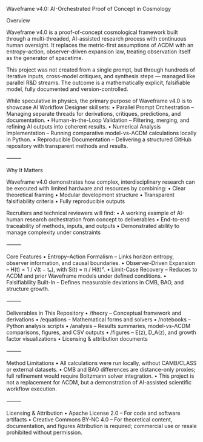 Waveframe v4.0: AI-Orchestrated Proof of Concept in Cosmology

Overview

Waveframe v4.0 is a proof-of-concept cosmological framework built through a multi-threaded, AI-assisted research process with continuous human oversight. It replaces the metric-first assumptions of ΛCDM with an entropy–action, observer-driven expansion law, treating observation itself as the generator of spacetime.

This project was not created from a single prompt, but through hundreds of iterative inputs, cross-model critiques, and synthesis steps — managed like parallel R&D streams. The outcome is a mathematically explicit, falsifiable model, fully documented and version-controlled.

While speculative in physics, the primary purpose of Waveframe v4.0 is to showcase AI Workflow Designer skillsets:
	•	Parallel Prompt Orchestration – Managing separate threads for derivations, critiques, predictions, and documentation.
	•	Human-in-the-Loop Validation – Filtering, merging, and refining AI outputs into coherent results.
	•	Numerical Analysis Implementation – Running comparative model-vs-ΛCDM calculations locally in Python.
	•	Reproducible Documentation – Delivering a structured GitHub repository with transparent methods and results.

⸻

Why It Matters

Waveframe v4.0 demonstrates how complex, interdisciplinary research can be executed with limited hardware and resources by combining:
	•	Clear theoretical framing
	•	Modular development structure
	•	Transparent falsifiability criteria
	•	Fully reproducible outputs

Recruiters and technical reviewers will find:
	•	A working example of AI-human research orchestration from concept to deliverables
	•	End-to-end traceability of methods, inputs, and outputs
	•	Demonstrated ability to manage complexity under constraints

⸻

Core Features
	•	Entropy–Action Formalism – Links horizon entropy, observer information, and causal boundaries.
	•	Observer-Driven Expansion – H(t) ∝ 1 / √(t − t₀), with S(t) = π / H(t)².
	•	Limit-Case Recovery – Reduces to ΛCDM and prior Waveframe models under defined conditions.
	•	Falsifiability Built-In – Defines measurable deviations in CMB, BAO, and structure growth.

⸻

Deliverables in This Repository
	•	/theory – Conceptual framework and derivations
	•	/equations – Mathematical forms and solvers
	•	/notebooks – Python analysis scripts
	•	/analysis – Results summaries, model-vs-ΛCDM comparisons, figures, and CSV outputs
	•	/figures – E(z), D_A(z), and growth factor visualizations
	•	Licensing & attribution documents

⸻

Method Limitations
	•	All calculations were run locally, without CAMB/CLASS or external datasets.
	•	CMB and BAO differences are distance-only proxies; full refinement would require Boltzmann solver integration.
	•	This project is not a replacement for ΛCDM, but a demonstration of AI-assisted scientific workflow execution.

⸻

Licensing & Attribution
	•	Apache License 2.0 – For code and software artifacts
	•	Creative Commons BY-NC 4.0 – For theoretical content, documentation, and figures
Attribution is required; commercial use or resale prohibited without permission.